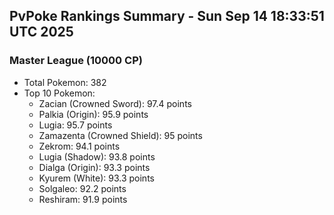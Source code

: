 ## PvPoke Rankings Summary - Sun Sep 14 18:33:51 UTC 2025

### Master League (10000 CP)
- Total Pokemon: 382
- Top 10 Pokemon:
  - Zacian (Crowned Sword): 97.4 points
  - Palkia (Origin): 95.9 points
  - Lugia: 95.7 points
  - Zamazenta (Crowned Shield): 95 points
  - Zekrom: 94.1 points
  - Lugia (Shadow): 93.8 points
  - Dialga (Origin): 93.3 points
  - Kyurem (White): 93.3 points
  - Solgaleo: 92.2 points
  - Reshiram: 91.9 points

